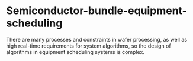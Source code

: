 # Semiconductor-bundle-equipment-scheduling
There are many processes and constraints in wafer processing, as well as high real-time requirements for system algorithms, so the design of algorithms in equipment scheduling systems is complex.
